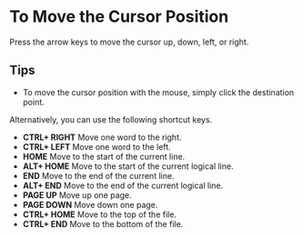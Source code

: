 # To Move the Cursor Position

Press the arrow keys to move the cursor up, down, left, or right.

## Tips

- To move the cursor position with the mouse, simply click the destination
point.

Alternatively, you can use the following shortcut keys.

- **CTRL+ RIGHT** Move one word to the right.
- **CTRL+ LEFT** Move one word to the left.
- **HOME** Move to the start of the current line.
- **ALT+ HOME** Move to the start of the current logical line.
- **END** Move to the end of the current line.
- **ALT+ END** Move to the end of the current logical line.
- **PAGE UP** Move up one page.
- **PAGE DOWN** Move down one page.
- **CTRL+ HOME** Move to the top of the file.
- **CTRL+ END** Move to the bottom of the file.

